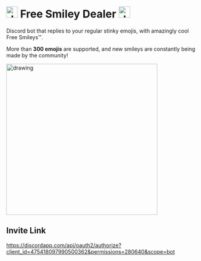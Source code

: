 # <img src="https://cdn.discordapp.com/emojis/520062583479468033.png" alt="drawing" height="30"/> Free Smiley Dealer <img src="https://cdn.discordapp.com/emojis/520062574205730827.png" alt="drawing" height="30"/>


Discord bot that replies to your regular stinky emojis, with amazingly cool Free Smileys™.

More than **300 emojis** are supported, and new smileys are constantly being made by the community!

<img src="https://i.ibb.co/bQHD22v/Screenshot-1.png" alt="drawing" height="400"/>

## Invite Link
https://discordapp.com/api/oauth2/authorize?client_id=475418097990500362&permissions=280640&scope=bot
